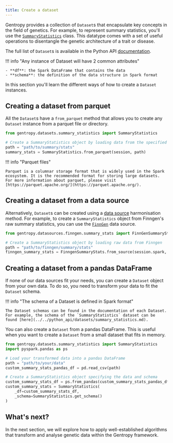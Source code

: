 ```yaml
---
title: Create a dataset
---
```


Gentropy provides a collection of `Dataset`s that encapsulate key concepts in the field of genetics. For example, to represent summary statistics, you'll use the [`SummaryStatistics`](../../python_api/datasets/summary_statistics.md) class. This datatype comes with a set of useful operations to disentangle the genetic architecture of a trait or disease.

The full list of `Dataset`s is available in the Python API [documentation](../../python_api/datasets/_datasets.md).

!!! info "Any instance of Dataset will have 2 common attributes"

    - **df**: the Spark DataFrame that contains the data
    - **schema**: the definition of the data structure in Spark format

In this section you'll learn the different ways of how to create a `Dataset` instances.

## Creating a dataset from parquet

All the `Dataset`s have a `from_parquet` method that allows you to create any `Dataset` instance from a parquet file or directory.

```python
from gentropy.datasets.summary_statistics import SummaryStatistics

# Create a SummaryStatistics object by loading data from the specified path
path = "path/to/summary/stats"
summary_stats = SummaryStatistics.from_parquet(session, path)
```

!!! info "Parquet files"

    Parquet is a columnar storage format that is widely used in the Spark ecosystem. It is the recommended format for storing large datasets. For more information about parquet, please visit [https://parquet.apache.org/](https://parquet.apache.org/).

## Creating a dataset from a data source

Alternatively, `Dataset`s can be created using a [data source](../../python_api/datasources/_datasources.md) harmonisation method. For example, to create a `SummaryStatistics` object from Finngen's raw summary statistics, you can use the [`FinnGen`](../../python_api/datasources/finngen/summary_stats.md) data source.

```python
from gentropy.datasources.finngen.summary_stats import FinnGenSummaryStats

# Create a SummaryStatistics object by loading raw data from Finngen
path = "path/to/finngen/summary/stats"
finngen_summary_stats = FinngenSummaryStats.from_source(session.spark, path)
```

## Creating a dataset from a pandas DataFrame

If none of our data sources fit your needs, you can create a `Dataset` object from your own data. To do so, you need to transform your data to fit the `Dataset` schema.

!!! info "The schema of a Dataset is defined in Spark format"

    The Dataset schemas can be found in the documentation of each Dataset. For example, the schema of the `SummaryStatistics` dataset can be found [here](../../python_api/datasets/summary_statistics.md).

You can also create a `Dataset` from a pandas DataFrame. This is useful when you want to create a `Dataset` from a small dataset that fits in memory.

```python
from gentropy.datasets.summary_statistics import SummaryStatistics
import pyspark.pandas as ps

# Load your transformed data into a pandas DataFrame
path = "path/to/your/data"
custom_summary_stats_pandas_df = pd.read_csv(path)

# Create a SummaryStatistics object specifying the data and schema
custom_summary_stats_df = ps.from_pandas(custom_summary_stats_pandas_df).to_spark()
custom_summary_stats = SummaryStatistics(
    _df=custom_summary_stats_df,
    _schema=SummaryStatistics.get_schema()
)
```

## What's next?

In the next section, we will explore how to apply well-established algorithms that transform and analyse genetic data within the Gentropy framework.
